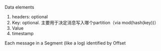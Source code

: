 
Data elements

1. headers: optional
2. Key: optional. 主要用于决定消息写入哪个partition（via mod(hash(key))）
3. Value
3. timestamp

Each message in a Segment (like a log) identified by Offset
